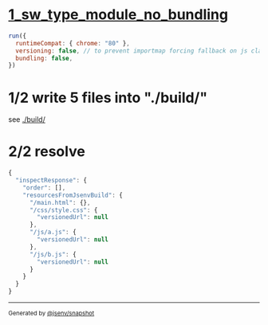 # [1_sw_type_module_no_bundling](../../service_worker_type_module_build.test.mjs#L33)

```js
run({
  runtimeCompat: { chrome: "80" },
  versioning: false, // to prevent importmap forcing fallback on js classic
  bundling: false,
})
```

# 1/2 write 5 files into "./build/"

see [./build/](./build/)

# 2/2 resolve

```js
{
  "inspectResponse": {
    "order": [],
    "resourcesFromJsenvBuild": {
      "/main.html": {},
      "/css/style.css": {
        "versionedUrl": null
      },
      "/js/a.js": {
        "versionedUrl": null
      },
      "/js/b.js": {
        "versionedUrl": null
      }
    }
  }
}
```
---

<sub>
  Generated by <a href="https://github.com/jsenv/core/tree/main/packages/independent/snapshot">@jsenv/snapshot</a>
</sub>